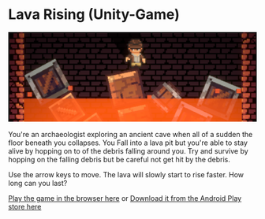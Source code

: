 # Lava Rising (Unity-Game)
![Lava Rising Cover](/Assets/Sprites/cover.png)

You're an archaeologist exploring an ancient cave when all of a sudden the floor beneath you collapses. You Fall into a lava pit but you're able to stay alive by hopping on to of the debris falling around you. Try and survive by hopping on the falling debris but be careful not get hit by the debris.

Use the arrow keys to move. The lava will slowly start to rise faster. How long can you last?

[Play the game in the browser here](https://keypuncheralwin.itch.io/lava-rising)
or
[Download it from the Android Play store here](https://play.google.com/store/apps/details?id=com.keypunchergames.lavarising&fbclid=IwAR0vs355yPA13DUBdMSJ0eGQiskz-xvSvLJ4NkCsXmujqhECccMZOOaJKC8)
